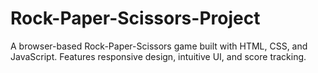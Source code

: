 # Rock-Paper-Scissors-Project
A browser-based Rock-Paper-Scissors game built with HTML, CSS, and JavaScript. Features responsive design, intuitive UI, and score tracking.
